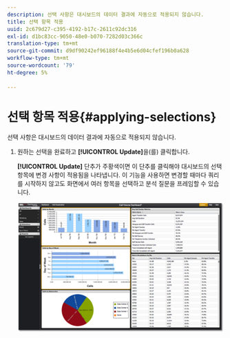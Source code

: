 ```yaml
---
description: 선택 사항은 대시보드의 데이터 결과에 자동으로 적용되지 않습니다.
title: 선택 항목 적용
uuid: 2c679d27-c395-4192-b17c-2611c92dc316
exl-id: d1bc83cc-9050-48e0-b070-7282d03c366c
translation-type: tm+mt
source-git-commit: d9df90242ef96188f4e4b5e6d04cfef196b0a628
workflow-type: tm+mt
source-wordcount: '79'
ht-degree: 5%

---
```


# 선택 항목 적용{#applying-selections}

선택 사항은 대시보드의 데이터 결과에 자동으로 적용되지 않습니다.

1. 원하는 선택을 완료하고 **[!UICONTROL Update]**&#x200B;을(를) 클릭합니다.

   **[!UICONTROL Update]** 단추가 주황색이면 이 단추를 클릭해야 대시보드의 선택 항목에 변경 사항이 적용됨을 나타냅니다. 이 기능을 사용하면 변경할 때마다 쿼리를 시작하지 않고도 화면에서 여러 항목을 선택하고 분석 질문을 프레임할 수 있습니다.

   ![](assets/selection_update.png)
